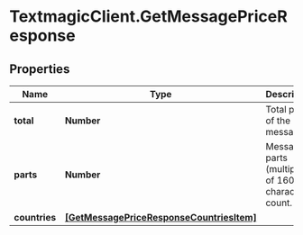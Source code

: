 # TextmagicClient.GetMessagePriceResponse

## Properties
Name | Type | Description | Notes
------------ | ------------- | ------------- | -------------
**total** | **Number** | Total price of the message. | 
**parts** | **Number** | Message parts (multiples of 160 characters) count. | 
**countries** | [**[GetMessagePriceResponseCountriesItem]**](GetMessagePriceResponseCountriesItem.md) |  | 


